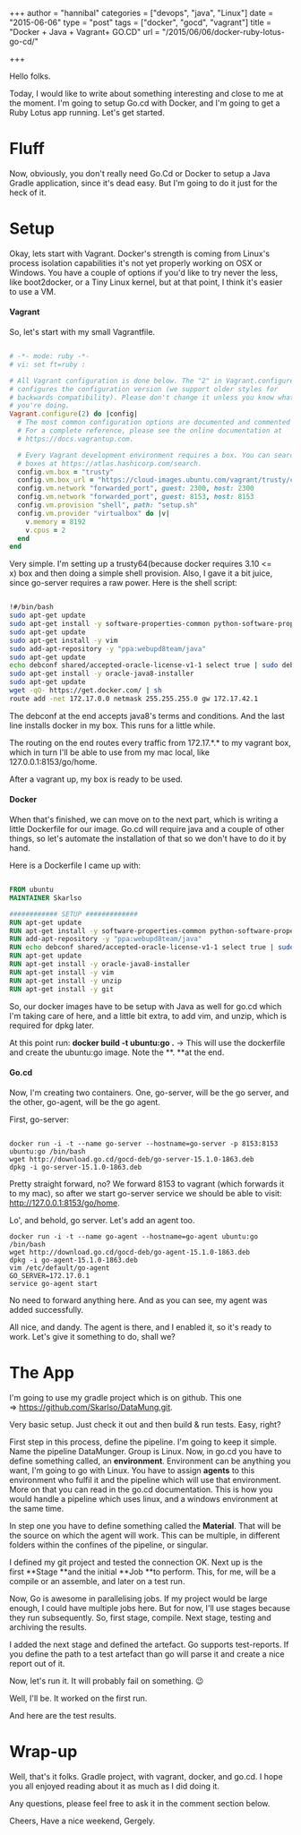 +++
author = "hannibal"
categories = ["devops", "java", "Linux"]
date = "2015-06-06"
type = "post"
tags = ["docker", "gocd", "vagrant"]
title = "Docker + Java + Vagrant+ GO.CD"
url = "/2015/06/06/docker-ruby-lotus-go-cd/"

+++

Hello folks.

Today, I would like to write about something interesting and close to me at the moment. I'm going to setup Go.cd with Docker, and I'm going to get a Ruby Lotus app running. Let's get started.

<!--more-->

# Fluff

Now, obviously, you don't really need Go.Cd or Docker to setup a Java Gradle application, since it's dead easy. But I'm going to do it just for the heck of it.

# Setup

Okay, lets start with Vagrant. Docker's strength is coming from Linux's process isolation capabilities it's not yet properly working on OSX or Windows. You have a couple of options if you'd like to try never the less, like boot2docker, or a Tiny Linux kernel, but at that point, I think it's easier to use a VM.

#### Vagrant

So, let's start with my small Vagrantfile.

~~~ruby

# -*- mode: ruby -*-
# vi: set ft=ruby :

# All Vagrant configuration is done below. The "2" in Vagrant.configure
# configures the configuration version (we support older styles for
# backwards compatibility). Please don't change it unless you know what
# you're doing.
Vagrant.configure(2) do |config|
  # The most common configuration options are documented and commented below.
  # For a complete reference, please see the online documentation at
  # https://docs.vagrantup.com.

  # Every Vagrant development environment requires a box. You can search for
  # boxes at https://atlas.hashicorp.com/search.
  config.vm.box = "trusty"
  config.vm.box_url = "https://cloud-images.ubuntu.com/vagrant/trusty/current/trusty-server-cloudimg-amd64-vagrant-disk1.box"
  config.vm.network "forwarded_port", guest: 2300, host: 2300
  config.vm.network "forwarded_port", guest: 8153, host: 8153
  config.vm.provision "shell", path: "setup.sh"
  config.vm.provider "virtualbox" do |v|
    v.memory = 8192
    v.cpus = 2
  end
end
~~~

Very simple. I'm setting up a trusty64(because docker requires 3.10 <= x) box and then doing a simple shell provision. Also, I gave it a bit juice, since go-server requires a raw power. Here is the shell script:

~~~bash

!#/bin/bash
sudo apt-get update
sudo apt-get install -y software-properties-common python-software-properties
sudo apt-get update
sudo apt-get install -y vim
sudo add-apt-repository -y "ppa:webupd8team/java"
sudo apt-get update
echo debconf shared/accepted-oracle-license-v1-1 select true | sudo debconf-set-selections &amp;&amp; echo debconf shared/accepted-oracle-license-v1-1 seen true | sudo debconf-set-selections
sudo apt-get install -y oracle-java8-installer
sudo apt-get update
wget -qO- https://get.docker.com/ | sh
route add -net 172.17.0.0 netmask 255.255.255.0 gw 172.17.42.1
~~~

The debconf at the end accepts java8's terms and conditions. And the last line installs docker in my box. This runs for a little while.

The routing on the end routes every traffic from 172.17.\*.\* to my vagrant box, which in turn I'll be able to use from my mac local, like 127.0.0.1:8153/go/home.

After a vagrant up, my box is ready to be used.

#### Docker

When that's finished, we can move on to the next part, which is writing a little Dockerfile for our image. Go.cd will require java and a couple of other things, so let's automate the installation of that so we don't have to do it by hand.

Here is a Dockerfile I came up with:

~~~Dockerfile

FROM ubuntu
MAINTAINER Skarlso

############ SETUP #############
RUN apt-get update
RUN apt-get install -y software-properties-common python-software-properties
RUN add-apt-repository -y "ppa:webupd8team/java"
RUN echo debconf shared/accepted-oracle-license-v1-1 select true | sudo debconf-set-selections &amp;&amp; echo debconf shared/accepted-oracle-license-v1-1 seen true | sudo debconf-set-selections
RUN apt-get update
RUN apt-get install -y oracle-java8-installer
RUN apt-get install -y vim
RUN apt-get install -y unzip
RUN apt-get install -y git
~~~

So, our docker images have to be setup with Java as well for go.cd which I'm taking care of here, and a little bit extra, to add vim, and unzip, which is required for dpkg later.

At this point run: **docker build -t ubuntu:go .** -> This will use the dockerfile and create the ubuntu:go image. Note the **. **at the end.

#### Go.cd

Now, I'm creating two containers. One, go-server, will be the go server, and the other, go-agent, will be the go agent.

First, go-server:

~~~

docker run -i -t --name go-server --hostname=go-server -p 8153:8153 ubuntu:go /bin/bash
wget http://download.go.cd/gocd-deb/go-server-15.1.0-1863.deb
dpkg -i go-server-15.1.0-1863.deb
~~~

Pretty straight forward, no? We forward 8153 to vagrant (which forwards it to my mac), so after we start go-server service we should be able to visit: http://127.0.0.1:8153/go/home.

Lo', and behold, go server. Let's add an agent too.

~~~
docker run -i -t --name go-agent --hostname=go-agent ubuntu:go /bin/bash
wget http://download.go.cd/gocd-deb/go-agent-15.1.0-1863.deb
dpkg -i go-agent-15.1.0-1863.deb
vim /etc/default/go-agent
GO_SERVER=172.17.0.1
service go-agent start
~~~

No need to forward anything here. And as you can see, my agent was added successfully.

All nice, and dandy. The agent is there, and I enabled it, so it's ready to work. Let's give it something to do, shall we?

# The App

I'm going to use my gradle project which is on github. This one => https://github.com/Skarlso/DataMung.git.

Very basic setup. Just check it out and then build & run tests. Easy, right?

First step in this process, define the pipeline. I'm going to keep it simple. Name the pipeline DataMunger. Group is Linux. Now, in go.cd you have to define something called, an **environment**. Environment can be anything you want, I'm going to go with Linux. You have to assign **agents** to this environment who fulfil it and the pipeline which will use that environment. More on that you can read in the go.cd documentation. This is how you would handle a pipeline which uses linux, and a windows environment at the same time.

In step one you have to define something called the **Material**. That will be the source on which the agent will work. This can be multiple, in different folders within the confines of the pipeline, or singular.

I defined my git project and tested the connection OK. Next up is the first **Stage **and the initial **Job **to perform. This, for me, will be a compile or an assemble, and later on a test run.

Now, Go is awesome in parallelising jobs. If my project would be large enough, I could have multiple jobs here. But for now, I'll use stages because they run subsequently. So, first stage, compile. Next stage, testing and archiving the results.

I added the next stage and defined the artefact. Go supports test-reports. If you define the path to a test artefact than go will parse it and create a nice report out of it.

Now, let's run it. It will probably fail on something. 😉

Well, I'll be. It worked on the first run.

And here are the test results.

# Wrap-up

Well, that's it folks. Gradle project, with vagrant, docker, and go.cd. I hope you all enjoyed reading about it as much as I did doing it.

Any questions, please feel free to ask it in the comment section below.

Cheers,
Have a nice weekend,
Gergely.
